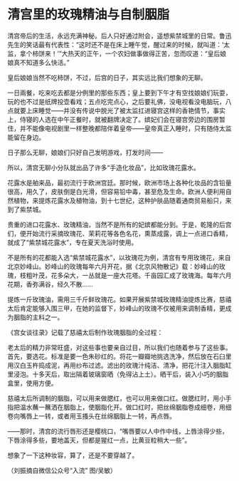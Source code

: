 # 清宫里的玫瑰精油与自制胭脂

清宫帝后的生活，永远充满神秘。后人只好通过附会，遥想紫禁城里的日常。鲁迅先生的笑话最有代表性：“这时还不是在床上睡午觉，醒过来的时候，就叫道：‘太监，拿个柿饼来！’”大热天的正午，一个农妇做事做得正苦，忽而叹道：“皇后娘娘真不知道多么快活。” 

皇后娘娘当然不吃柿饼，不过，后宫的日子，其实远比我们想象的无聊。 

一日兩餐，吃来吃去都是分例里的那些东西；皇上要到下午才有空找娘娘们玩耍，玩的也不过是纸牌投壶看戏；五点吃完点心，之后要礼佛，没电视看没电脑玩，八点就要上床睡觉——并没有传说中脱光了被太监扛进寝宫这样的香艳情节，事实上，侍寝的人选在中午正餐时，就被翻牌决定了。嫔妃们会在寝宫旁边的围房暂住，并不能像电视剧里一样整晚都陪伴着皇帝——皇帝真正入睡时，只有随侍太监能留在身边。 

日子那么无聊，娘娘们只好自己发明游戏，打发时间—— 

所以，清宫无聊小分队就出品了许多“手造化妆品”，比如玫瑰花露水。 

花露水是舶来品，最初流行于欧洲宫廷。那时候，欧洲市场上各种化妆品的含铅量很高，用久了，皮肤倒是白光滑，但容易铅中毒，甚至危及生命。欧洲人便利用自然植物，来提炼花露水及植物油，到十七世纪，这种护肤品随着通商贸易船只，来到了紫禁城。 

贵重的进口花露水、玫瑰精油，当然不是所有的妃嫔都能分到。于是，乾隆的后宫们，便开始流行采摘玫瑰花、茉莉花等各色名花，熏蒸成露，调上一点进口香精，就成了“紫禁城花露水”，专在夏天洗浴时使用。 

不是所有的花都能入选“紫禁城花露水”，以玫瑰花为例，清宫有专用玫瑰花，来自北京妙峰山。妙峰山的玫瑰每年六月开花，据《北京风物散记》载：妙峰山的玫瑰，枝粗叶茂，花多朵大，一丛就是一座大花塔。千亩园汇成了玫瑰海。每年六月花期，香弥满谷，经久不散…… 

提炼一斤玫瑰油，需用三千斤鲜玫瑰花。如果开展紫禁城玫瑰精油提炼比赛，慈禧太后肯定能够入围三甲，在她的监督下，妙峰山的玫瑰不仅被用来调制香精，更成为胭脂的主料之一。 

《宫女谈往录》记载了慈禧太后制作玫瑰胭脂的全过程： 

老太后的精力非常旺盛，对这些事也要亲自过目，所以我们也随着参与了这些事。首先，要选花。标准是要一色朱砂红的。将花一瓣瓣地挑选洗净，然后放在石臼里用汉白玉杵捣成泥，再用纱布过滤。滤出的玫瑰汁纯洁、清净，把花汁注入胭脂缸里浸泡。十多天后，取出隔着玻璃窗晒（免得沾上土）。晒干后，装入小巧的胭脂盒里，使用方便。 

慈禧太后所调制的胭脂，可以用来做腮红，也可以用来做口红。做腮红时，用小手指把温水蘸一蘸洒在胭脂上，使胭脂化开。做口红时，把丝绵胭脂卷成细卷，用细卷向嘴唇上一转，或者用玉搔头在丝绵胭脂上一转，再点唇。 

——那时，清宫的流行唇形还是樱桃口，“嘴唇要以人中作中线，上唇涂得少些，下唇涂得多些，要地盖天，但都是猩红一点，比黄豆粒稍大一些”。 

想象了一下这种妆容，算了，还是不要穿越了。 

（刘振摘自微信公众号“入流” 图/吴敏）